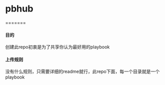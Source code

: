 # pbhub

=======


#### 目的

创建此repo初衷是为了共享你认为最好用的playbook

#### 上传规则

没有什么规则，只需要详细的readme就行，此repo下面，每一个目录就是一个playbook
